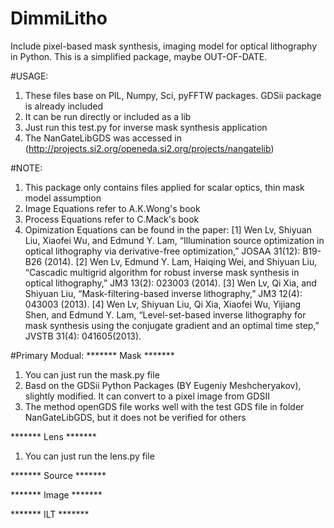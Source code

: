 # DimmiLitho
Include pixel-based mask synthesis, imaging model for optical lithography in Python. This is a simplified package, maybe OUT-OF-DATE.

#USAGE:
1. These files base on PIL, Numpy, Sci, pyFFTW packages. GDSii package is already included
2. It can be run directly or included as a lib
3. Just run this test.py for inverse mask synthesis application
3. The NanGateLibGDS was accessed in (http://projects.si2.org/openeda.si2.org/projects/nangatelib)

#NOTE:
1. This package only contains files applied for scalar optics, thin mask model assumption
2. Image Equations refer to A.K.Wong's book
3. Process Equations refer to C.Mack's book
4. Opimization Equations can be found in the paper:
   [1] Wen Lv, Shiyuan Liu, Xiaofei Wu, and Edmund Y. Lam, “Illumination source optimization in optical lithography via derivative-free optimization,” JOSAA 31(12): B19-B26 (2014).
   [2] Wen Lv, Edmund Y. Lam, Haiqing Wei, and Shiyuan Liu, “Cascadic multigrid algorithm for robust inverse mask synthesis in optical lithography,” JM3 13(2): 023003 (2014).
   [3] Wen Lv, Qi Xia, and Shiyuan Liu, “Mask-filtering-based inverse lithography,” JM3 12(4): 043003 (2013).
   [4] Wen Lv, Shiyuan Liu, Qi Xia, Xiaofei Wu, Yijiang Shen, and Edmund Y. Lam, “Level-set-based inverse lithography for mask synthesis using the conjugate gradient and an optimal time step,” JVSTB 31(4): 041605(2013).


#Primary Modual:
******* Mask *******
1. You can just run the mask.py file
2. Basd on the GDSii Python Packages (BY Eugeniy Meshcheryakov), slightly modified. It can
   convert to a pixel image from GDSII
3. The method openGDS file works well with the test GDS file in folder NanGateLibGDS,
   but it does not be verified for others

******* Lens *******
1. You can just run the lens.py file


******* Source *******


******* Image *******


******* ILT *******
